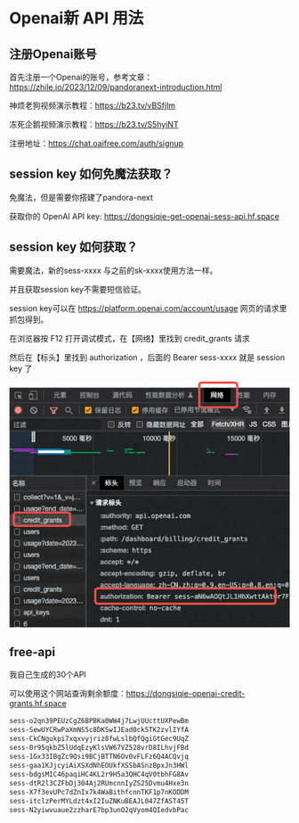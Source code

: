 # Openai新 API 用法

## 注册Openai账号

首先注册一个Openai的账号，参考文章：https://zhile.io/2023/12/09/pandoranext-introduction.html

神烦老狗视频演示教程：https://b23.tv/vBSfjlm

冻死企鹅视频演示教程：https://b23.tv/S5hyiNT

注册地址：https://chat.oaifree.com/auth/signup

## session key 如何免魔法获取？

免魔法，但是需要你搭建了pandora-next

获取你的 OpenAI API key: https://dongsiqie-get-openai-sess-api.hf.space

##  session key 如何获取？

需要魔法，新的sess-xxxx 与之前的sk-xxxx使用方法一样。

并且获取session key不需要短信验证。

session key可以在 https://platform.openai.com/account/usage 网页的请求里抓包得到。

在浏览器按 F12 打开调试模式，在【网络】里找到  credit_grants 请求

然后在【标头】里找到 authorization ，后面的 Bearer sess-xxxx 就是 session key 了

![image](assets\2023-04-05-openai_update_check_balance_api-01.png)

## free-api

我自己生成的30个API

可以使用这个网站查询剩余额度：https://dongsiqie-openai-credit-grants.hf.space

```
sess-o2qn39PEUzCgZ6BPBKa0WW4j7LwjUUcttUXPewBm
sess-SewUYCRwPaXmNS5c8DKSwIJEad0ck5TK2zvlIYfA
sess-CkCNgukpi7xqxvyjriz8fwLslbQfQgiGtGec9UqZ
sess-0r95qkbZ5lUdqEzyKlsVW67VZ528vrD8ILhvjFBd
sess-1Gx33IBgZc9Qsi9BCjBTTN6Ov0vFLFz6Q4ACQvjq
sess-gaa1KJjcyiAiXSXdNhEOUkfXSSbASnzBpxJn3HWl
sess-bdgsMIC46paqiHC4KL2r9H5a3QHC4qV0tbhFG8Av
sess-dtR2l3CZFbDj304Aj2RUmcnnIyZS25Dvmu4Hxe3n
sess-X7f3evUPc7dZnIx7k4WaBithfcnnTKF1p7nKODDM
sess-itclzPerMYLdzt4xI2IuZNKuBEAJL047ZfAST45T
sess-N2yiwvuaue2zzharE7bp3unO2qVyom4QIedvbPac
```

